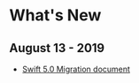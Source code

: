 # What's New

## August 13 - 2019
* [Swift 5.0 Migration document](/whats_new/aug-18/swift-5.0-migration.md)